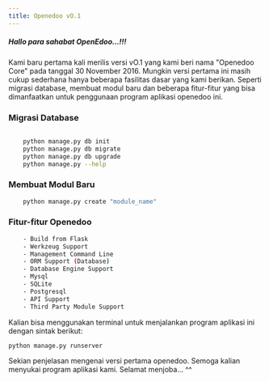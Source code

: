 ```yaml
---
title: Openedoo vO.1
---
```


##### Hallo para sahabat OpenEdoo...!!!

Kami baru pertama kali merilis versi vO.1 yang kami beri nama "Openedoo Core" pada tanggal 30 November 2016. Mungkin versi pertama ini masih cukup sederhana hanya beberapa fasilitas dasar yang kami berikan. Seperti migrasi database, membuat modul baru dan beberapa fitur-fitur yang bisa dimanfaatkan untuk penggunaan program aplikasi openedoo ini.

### Migrasi Database
```sh

	python manage.py db init
	python manage.py db migrate
	python manage.py db upgrade
	python manage.py --help 
```

### Membuat Modul Baru
```sh 
	python manage.py create "module_name" 
```

### Fitur-fitur Openedoo
```sh
	- Build from Flask
	- Werkzeug Support
	- Management Command Line
	- ORM Support (Database)
	- Database Engine Support
	- Mysql
	- SQLite
	- Postgresql
	- API Support
	- Third Party Module Support
```

Kalian bisa menggunakan terminal untuk menjalankan program aplikasi ini dengan sintak berikut:

```sh 
python manage.py runserver 
```

Sekian penjelasan mengenai versi pertama openedoo. Semoga kalian menyukai program aplikasi kami. Selamat menjoba... ^^